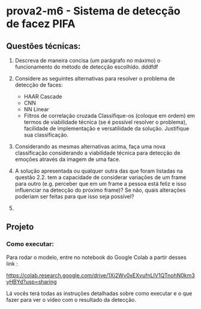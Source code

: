 # prova2-m6 - Sistema de detecção de facez PIFA

## Questões técnicas:

1. Descreva de maneira concisa (um parágrafo no máximo) o funcionamento do método de detecção escolhido.
    dddfdf

2. Considere as seguintes alternativas para resolver o problema de detecção de faces:
    - HAAR Cascade
    - CNN
    - NN Linear
    - Filtros de correlação cruzada
Classifique-os (coloque em ordem) em termos de viabilidade técnica (se é possível resolver o problema), facilidade de implementação e versatilidade da solução. Justifique sua classificação.

3. Considerando as mesmas alternativas acima, faça uma nova classificação considerando a viabilidade técnica para detecção de emoções através da imagem de uma face.

4. A solução apresentada ou qualquer outra das que foram listadas na questão 2.2. tem a capacidade de considerar variações de um frame para outro (e.g. perceber que em um frame a pessoa está feliz e isso influenciar na detecção do próximo frame)? Se não, quais alterações poderiam ser feitas para que isso seja possível?

5. 


## Projeto

### Como executar:

Para rodar o modelo, entre no notebook do Google Colab a partir desses link :

https://colab.research.google.com/drive/1Xj2Wv0xEXvufnLIV1QTnohN0km3yHBYd?usp=sharing

Lá vocês terá todas as instruções detalhadas sobre como executar e o que fazer para ver o vídeo com o resultado da detecção.